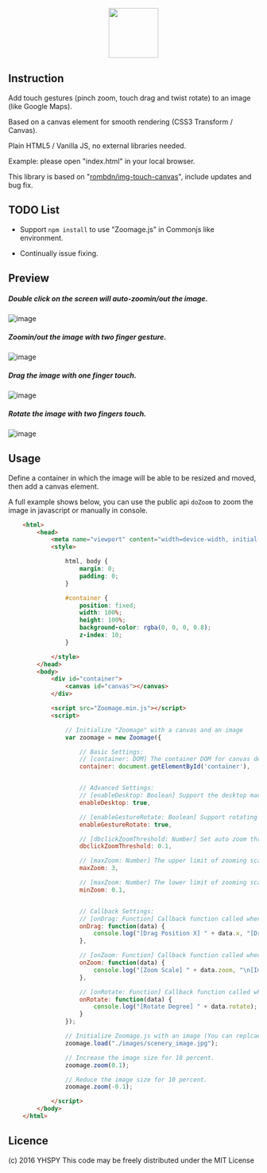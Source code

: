 <p align="center"><img width="100"src="https://github.com/Becavalier/Zoomage.js/blob/master/images/logo.png?raw=true"></p>


Instruction
------------

Add touch gestures (pinch zoom, touch drag and twist rotate) to an image (like Google Maps).

Based on a canvas element for smooth rendering (CSS3 Transform / Canvas).

Plain HTML5 / Vanilla JS, no external libraries needed.

Example: please open "index.html" in your local browser.

This library is based on "[rombdn/img-touch-canvas](https://github.com/rombdn/img-touch-canvas)", include updates and bug fix.


TODO List
------------

* Support `npm install` to use "Zoomage.js" in Commonjs like environment.

* Continually issue fixing.

Preview
------------

##### Double click on the screen will auto-zoomin/out the image.
![image](https://github.com/Becavalier/Zoomage.js/blob/master/images/preview-dbclick.gif?raw=true)

##### Zoomin/out the image with two finger gesture.
![image](https://github.com/Becavalier/Zoomage.js/blob/master/images/preview-zoom.gif?raw=true)

##### Drag the image with one finger touch.
![image](https://github.com/Becavalier/Zoomage.js/blob/master/images/preview-drag.gif?raw=true)

##### Rotate the image with two fingers touch.
![image](https://github.com/Becavalier/Zoomage.js/blob/master/images/preview-rotate.gif?raw=true)


Usage
------------

Define a container in which the image will be able to be resized and moved, then add a canvas element.

A full example shows below, you can use the public api `doZoom` to zoom the image in javascript or manually in console.

```html
    <html>
        <head>
            <meta name="viewport" content="width=device-width, initial-scale=1" />
            <style>

                html, body {
                    margin: 0;
                    padding: 0;
                }

                #container {
                    position: fixed;
                    width: 100%;
                    height: 100%;
                    background-color: rgba(0, 0, 0, 0.8);  
                    z-index: 10;
                }

            </style>
        </head>
        <body>
            <div id="container">
                <canvas id="canvas"></canvas>
            </div>

            <script src="Zoomage.min.js"></script>
            <script>

                // Initialize "Zoomage" with a canvas and an image
                var zoomage = new Zoomage({

                    // Basic Settings:
                    // [container: DOM] The container DOM for canvas deployment. You must specify a DOM element as a canvas container which will be auto-generate a canvas element in it.
                    container: document.getElementById('container'),


                    // Advanced Settings:
                    // [enableDesktop: Boolean] Support the desktop manipulation, you can control the image with mouse and keyboard, "+ / -" will zoom in / out the image, double click on the image will auto-zoom, also you can move the image with your mouse click down then drug.
                    enableDesktop: true, 

                    // [enableGestureRotate: Boolean] Support rotating the image with finger gesture. You can rotate the image with two fingers twisting on the screen.
                    enableGestureRotate: true,

                    // [dbclickZoomThreshold: Number] Set auto zoom threshold when double click on the image (value 0.1 means the zoom step length is 10% of image's current scale).
                    dbclickZoomThreshold: 0.1,

                    // [maxZoom: Number] The upper limit of zooming scale.
                    maxZoom: 3,

                    // [maxZoom: Number] The lower limit of zooming scale.
                    minZoom: 0.1,


                    // Callback Settings:
                    // [onDrag: Function] Callback function called when image is on draging.
                    onDrag: function(data) {
                        console.log("[Drag Position X] " + data.x, "[Drag Position Y] " + data.y);
                    },

                    // [onZoom: Function] Callback function called when image is on zooming.
                    onZoom: function(data) { 
                        console.log("[Zoom Scale] " + data.zoom, "\n[Image Width] " + data.scale.width, "\n[Image Height] " + data.scale.height);
                    },

                    // [onRotate: Function] Callback function called when image is on rotating.
                    onRotate: function(data) {
                        console.log("[Rotate Degree] " + data.rotate);
                    }
                });

                // Initialize Zoomage.js with an image (You can replcae the image with this method at any other place).
                zoomage.load("./images/scenery_image.jpg");

                // Increase the image size for 10 percent.
                zoomage.zoom(0.1);

                // Reduce the image size for 10 percent.
                zoomage.zoom(-0.1);

            </script>
        </body>
    </html>
```

Licence
------------
(c) 2016 YHSPY
This code may be freely distributed under the MIT License
